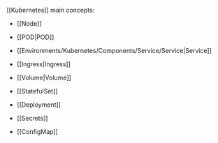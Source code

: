 [[Kubernetes]] main concepts:

- [[Node]]
- [[POD|POD]]
- [[Environments/Kubernetes/Components/Service/Service|Service]]
- [[Ingress|Ingress]]

- [[Volume|Volume]]

- [[StatefulSet]]
- [[Deployment]]

- [[Secrets]]
- [[ConfigMap]]
